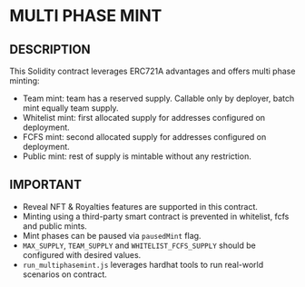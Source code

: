 # MULTI PHASE MINT

## DESCRIPTION
This Solidity contract leverages ERC721A advantages and offers multi phase minting:

- Team mint: team has a reserved supply. Callable only by deployer, batch mint equally team supply.
- Whitelist mint: first allocated supply for addresses configured on deployment.
- FCFS mint: second allocated supply for addresses configured on deployment.
- Public mint: rest of supply is mintable without any restriction.

## IMPORTANT
- Reveal NFT & Royalties features are supported in this contract.
- Minting using a third-party smart contract is prevented in whitelist, fcfs and public mints.
- Mint phases can be paused via `pausedMint` flag.
- `MAX_SUPPLY`, `TEAM_SUPPLY` and `WHITELIST_FCFS_SUPPLY` should be configured with desired values.
- `run_multiphasemint.js` leverages hardhat tools to run real-world scenarios on contract.
